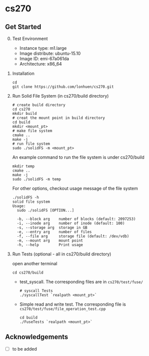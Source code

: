 # cs270

## Get Started

0. Test Environment

   * Instance type: m1.large
   * Image distribute: ubuntu-15.10
   * Image ID: emi-67a061da
   * Architecture: x86_64

1. Installation

   ``` shell
   cd
   git clone https://github.com/lonhuen/cs270.git
   ```

3. Run Solid File System (in cs270/build directory)

    ``` shell
    # create build directory
    cd cs270
    mkdir build
    # creat the mount point in build directory
    cd build
    mkdir <mount_pt>
    # make file system
    cmake ..
    make -j
    # run file system
    sudo ./solidFS -m <mount_pt>
    ```
    
    An example command to run the file system is under cs270/build
    
    ```shell
    mkdir temp
    cmake ..
    make -j
    sudo ./solidFS -m temp
    ```
    
    For other options, checkout usage message of the file system
    
    ```shell
    ./solidFS -h
    solid file system
    Usage:
      sudo ./solidFS [OPTION...]

      -b, --block arg    number of blocks (default: 2097253)
      -i, --inode arg    number of inode (default: 100)
      -s, --storage arg  storage in GB
      -e, --entry arg    number of files
      -f, --file arg     storage file (default: /dev/vdb)
      -m, --mount arg    mount point
      -h, --help         Print usage
    ```

4. Run Tests (optional - all in cs270/build directory)

   open another terminal
   ``` shell
   cd cs270/build
   ```

   * test_syscall. The corresponding files are in `cs270/test/fuse/`

     ``` shell
     # syscall Tests
     ./syscallTest `realpath <mount_pt>`
     ```
      
   * Simple read and write test. The corresponding file is `cs270/test/fuse/file_operation_test.cpp`

     ``` shell
     cd build
     ./FuseTests `realpath <mount_pt>`
     ```

## Acknowledgements

- [ ] to be added
